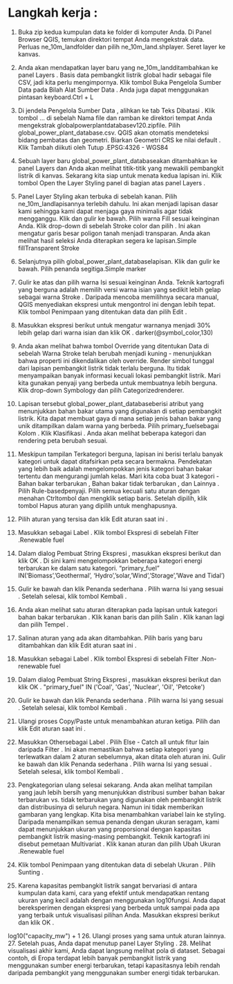 # Langkah kerja : 
1.	Buka zip kedua kumpulan data ke folder di komputer Anda. Di Panel Browser QGIS, temukan direktori tempat Anda mengekstrak data. Perluas ne_10m_landfolder dan pilih ne_10m_land.shplayer. Seret layer ke kanvas.
2.	Anda akan mendapatkan layer baru yang ne_10m_landditambahkan ke panel Layers . Basis data pembangkit listrik global hadir sebagai file CSV, jadi kita perlu mengimpornya. Klik tombol Buka Pengelola Sumber Data pada Bilah Alat Sumber Data . Anda juga dapat menggunakan pintasan keyboard.Ctrl + L
3.	Di jendela Pengelola Sumber Data , alihkan ke tab Teks Dibatasi . Klik tombol … di sebelah Nama file dan ramban ke direktori tempat Anda mengekstrak globalpowerplantdatabasev120.zipfile. Pilih global_power_plant_database.csv. QGIS akan otomatis mendeteksi bidang pembatas dan geometri. Biarkan Geometri CRS ke nilai default . Klik Tambah diikuti oleh Tutup .EPSG:4326 - WGS84
4.	Sebuah layer baru global_power_plant_databaseakan ditambahkan ke panel Layers dan Anda akan melihat titik-titik yang mewakili pembangkit listrik di kanvas. Sekarang kita siap untuk menata kedua lapisan ini. Klik tombol Open the Layer Styling panel di bagian atas panel Layers .
5.	Panel Layer Styling akan terbuka di sebelah kanan. Pilih ne_10m_landlapisannya terlebih dahulu. Ini akan menjadi lapisan dasar kami sehingga kami dapat menjaga gaya minimalis agar tidak mengganggu. Klik dan gulir ke bawah. Pilih warna Fill sesuai keinginan Anda. Klik drop-down di sebelah Stroke color dan pilih . Ini akan mengatur garis besar poligon tanah menjadi transparan. Anda akan melihat hasil seleksi Anda diterapkan segera ke lapisan.Simple fillTransparent Stroke
6.	Selanjutnya pilih global_power_plant_databaselapisan. Klik dan gulir ke bawah. Pilih penanda segitiga.Simple marker
7.	Gulir ke atas dan pilih warna Isi sesuai keinginan Anda. Teknik kartografi yang berguna adalah memilih versi warna isian yang sedikit lebih gelap sebagai warna Stroke . Daripada mencoba memilihnya secara manual, QGIS menyediakan ekspresi untuk mengontrol ini dengan lebih tepat. Klik tombol Penimpaan yang ditentukan data dan pilih Edit .
8.	Masukkan ekspresi berikut untuk mengatur warnanya menjadi 30% lebih gelap dari warna isian dan klik OK .
darker(@symbol_color,130)

9.	Anda akan melihat bahwa tombol Override yang ditentukan Data di sebelah Warna Stroke telah berubah menjadi kuning - menunjukkan bahwa properti ini dikendalikan oleh override. Render simbol tunggal dari lapisan pembangkit listrik tidak terlalu berguna. Itu tidak menyampaikan banyak informasi kecuali lokasi pembangkit listrik. Mari kita gunakan penyaji yang berbeda untuk membuatnya lebih berguna. Klik drop-down Symbology dan pilih Categorizedrenderer.
10.	Lapisan tersebut global_power_plant_databaseberisi atribut yang menunjukkan bahan bakar utama yang digunakan di setiap pembangkit listrik. Kita dapat membuat gaya di mana setiap jenis bahan bakar yang unik ditampilkan dalam warna yang berbeda. Pilih primary_fuelsebagai Kolom . Klik Klasifikasi . Anda akan melihat beberapa kategori dan rendering peta berubah sesuai.
11.	Meskipun tampilan Terkategori berguna, lapisan ini berisi terlalu banyak kategori untuk dapat ditafsirkan peta secara bermakna. Pendekatan yang lebih baik adalah mengelompokkan jenis kategori bahan bakar tertentu dan mengurangi jumlah kelas. Mari kita coba buat 3 kategori - Bahan bakar terbarukan , Bahan bakar tidak terbarukan , dan Lainnya . Pilih Rule-basedpenyaji. Pilih semua kecuali satu aturan dengan menahan Ctrltombol dan mengklik setiap baris. Setelah dipilih, klik tombol Hapus aturan yang dipilih untuk menghapusnya.
12.	Pilih aturan yang tersisa dan klik Edit aturan saat ini .
13.	Masukkan sebagai Label . Klik tombol Ekspresi di sebelah Filter .Renewable fuel
14.	Dalam dialog Pembuat String Ekspresi , masukkan ekspresi berikut dan klik OK . Di sini kami mengelompokkan beberapa kategori energi terbarukan ke dalam satu kategori.
“primary_fuel” IN(‘Biomass’,’Geothermal’, ‘Hydro’,’solar,’Wind’,’Storage’,’Wave and Tidal’)
15.	Gulir ke bawah dan klik Penanda sederhana . Pilih warna Isi yang sesuai . Setelah selesai, klik tombol Kembali .
16.	Anda akan melihat satu aturan diterapkan pada lapisan untuk kategori bahan bakar terbarukan . Klik kanan baris dan pilih Salin . Klik kanan lagi dan pilih Tempel .
17.	Salinan aturan yang ada akan ditambahkan. Pilih baris yang baru ditambahkan dan klik Edit aturan saat ini .
18.	Masukkan sebagai Label . Klik tombol Ekspresi di sebelah Filter .Non-renewable fuel
19.	Dalam dialog Pembuat String Ekspresi , masukkan ekspresi berikut dan klik OK .
"primary_fuel" IN ('Coal', 'Gas', 'Nuclear', 'Oil', 'Petcoke')
20.	Gulir ke bawah dan klik Penanda sederhana . Pilih warna Isi yang sesuai . Setelah selesai, klik tombol Kembali .
21.	Ulangi proses Copy/Paste untuk menambahkan aturan ketiga. Pilih dan klik Edit aturan saat ini .
22.	Masukkan Othersebagai Label . Pilih Else - Catch all untuk fitur lain daripada Filter . Ini akan memastikan bahwa setiap kategori yang terlewatkan dalam 2 aturan sebelumnya, akan ditata oleh aturan ini. Gulir ke bawah dan klik Penanda sederhana . Pilih warna Isi yang sesuai . Setelah selesai, klik tombol Kembali .
23.	Pengkategorian ulang selesai sekarang. Anda akan melihat tampilan yang jauh lebih bersih yang menunjukkan distribusi sumber bahan bakar terbarukan vs. tidak terbarukan yang digunakan oleh pembangkit listrik dan distribusinya di seluruh negara. Namun ini tidak memberikan gambaran yang lengkap. Kita bisa menambahkan variabel lain ke styling. Daripada menampilkan semua penanda dengan ukuran seragam, kami dapat menunjukkan ukuran yang proporsional dengan kapasitas pembangkit listrik masing-masing pembangkit. Teknik kartografi ini disebut pemetaan Multivariat . Klik kanan aturan dan pilih Ubah Ukuran .Renewable fuel
24.	Klik tombol Penimpaan yang ditentukan data di sebelah Ukuran . Pilih Sunting .
25.	Karena kapasitas pembangkit listrik sangat bervariasi di antara kumpulan data kami, cara yang efektif untuk mendapatkan rentang ukuran yang kecil adalah dengan menggunakan log10fungsi. Anda dapat bereksperimen dengan ekspresi yang berbeda untuk sampai pada apa yang terbaik untuk visualisasi pilihan Anda. Masukkan ekspresi berikut dan klik OK .

log10("capacity_mw") + 1
26.	Ulangi proses yang sama untuk aturan lainnya.
27.	Setelah puas, Anda dapat menutup panel Layer Styling .
28.	Melihat visualisasi akhir kami, Anda dapat langsung melihat pola di dataset. Sebagai contoh, di Eropa terdapat lebih banyak pembangkit listrik yang menggunakan sumber energi terbarukan, tetapi kapasitasnya lebih rendah daripada pembangkit yang menggunakan sumber energi tidak terbarukan.


 
